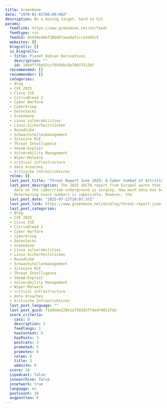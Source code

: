 ```yaml
---
title: Greenbone
date: "1970-01-01T00:00:00Z"
description: Be a moving target, hard to hit
params:
  feedlink: https://www.greenbone.net/en/feed/
  feedtype: rss
  feedid: 0e430ed0bf38b807aaa8afccca3e05c5
  websites: {}
  blogrolls: []
  in_blogrolls:
  - title: Planet Debian Derivatives
    description: ""
    id: 16b4fff0a55ccf954bbc8a70b37513bf
  recommended: []
  recommender: []
  categories:
  - Blog
  - CVE 2025
  - Cisco ISE
  - CitrixBleed 2
  - Cyber Warfare
  - Cyberkrieg
  - Datenlecks
  - Greenbone
  - Linux vulnerabilities
  - Linux-Sicherheitslücken
  - RoundCube
  - Schwachstellenmanagement
  - Sitecore RCE
  - Threat Intelligence
  - Veeam-Exploit
  - Vulnerability Management
  - Wiper-Malware
  - critical infrastructure
  - data breaches
  - kritische Infrastrukturen
  relme: {}
  last_post_title: 'Threat Report June 2025: A Cyber Combat of Attrition'
  last_post_description: The 2025 IOCTA report from Europol warns that demand for
    data on the cybercrime underground is surging. How much data has been stolen exactly?
    Determining exact numbers is impossible. However, the
  last_post_date: "2025-07-23T10:07:37Z"
  last_post_link: https://www.greenbone.net/en/blog/threat-report-june-2025-a-cyber-combat-of-attrition/
  last_post_categories:
  - Blog
  - CVE 2025
  - Cisco ISE
  - CitrixBleed 2
  - Cyber Warfare
  - Cyberkrieg
  - Datenlecks
  - Greenbone
  - Linux vulnerabilities
  - Linux-Sicherheitslücken
  - RoundCube
  - Schwachstellenmanagement
  - Sitecore RCE
  - Threat Intelligence
  - Veeam-Exploit
  - Vulnerability Management
  - Wiper-Malware
  - critical infrastructure
  - data breaches
  - kritische Infrastrukturen
  last_post_language: ""
  last_post_guid: f1a66be228e1af583d2f7ded740137e5
  score_criteria:
    cats: 0
    description: 3
    feedlangs: 1
    hasContent: 0
    hasPosts: 3
    postcats: 3
    promoted: 5
    promotes: 0
    relme: 0
    title: 3
    website: 0
  score: 18
  ispodcast: false
  isnoarchive: false
  innetwork: true
  language: en
  postcount: 10
  avgpostlen: 0
---
```

